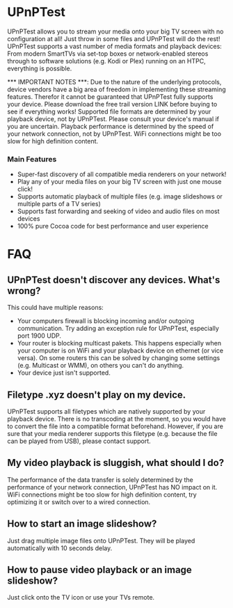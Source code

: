 # UPnPTest #

UPnPTest allows you to stream your media onto your big TV screen with no configuration at all! Just throw in some files and UPnPTest will do the rest! UPnPTest supports a vast number of media formats and playback devices: From modern SmartTVs via set-top boxes or network-enabled stereos through to software solutions (e.g. Kodi or Plex) running on an HTPC, everything is possible.

*** IMPORTANT NOTES ***: Due to the nature of the underlying protocols, device vendors have a big area of freedom in implementing these streaming features. Therefor it cannot be guaranteed that UPnPTest fully supports your device. Please download the free trail version LINK before buying to see if everything works!
Supported file formats are determined by your playback device, not by UPnPTest. Please consult your device's manual if you are uncertain.
Playback performance is determined by the speed of your network connection, not by UPnPTest. WiFi connections might be too slow for high definition content.

### Main Features ###

* Super-fast discovery of all compatible media renderers on your network!
* Play any of your media files on your big TV screen with just one mouse click!
* Supports automatic playback of multiple files (e.g. image slideshows or multiple parts of a TV series)
* Supports fast forwarding and seeking of video and audio files on most devices
* 100% pure Cocoa code for best performance and user experience


# FAQ #

## UPnPTest doesn't discover any devices. What's wrong? ##
This could have multiple reasons:
* Your computers firewall is blocking incoming and/or outgoing communication. Try adding an exception rule for UPnPTest, especially port 1900 UDP.
* Your router is blocking multicast pakets. This happens especially when your computer is on WiFi and your playback device on ethernet (or vice versa). On some routers this can be solved by changing some settings (e.g. Multicast or WMM), on others you can't do anything.
* Your device just isn't supported.

## Filetype .xyz doesn't play on my device. ##
UPnPTest supports all filetypes which are natively supported by your playback device. There is no transcoding at the moment, so you would have to convert the file into a compatible format beforehand. However, if you are sure that your media renderer supports this filetype (e.g. because the file can be played from USB), please contact support.

## My video playback is sluggish, what should I do? ##
The performance of the data transfer is solely determined by the performance of your network connection, UPnPTest has NO impact on it. WiFi connections might be too slow for high definition content, try optimizing it or switch over to a wired connection.

## How to start an image slideshow? ##
Just drag multiple image files onto UPnPTest. They will be played automatically with 10 seconds delay.

## How to pause video playback or an image slideshow? ##
Just click onto the TV icon or use your TVs remote.